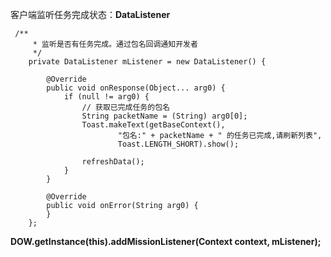 客户端监听任务完成状态：**DataListener**

```
 /**
     * 监听是否有任务完成。通过包名回调通知开发者
     */
    private DataListener mListener = new DataListener() {

        @Override
        public void onResponse(Object... arg0) {
            if (null != arg0) {
                // 获取已完成任务的包名
                String packetName = (String) arg0[0];
                Toast.makeText(getBaseContext(),
                        "包名:" + packetName + " 的任务已完成,请刷新列表",
                        Toast.LENGTH_SHORT).show();

                refreshData();
            }
        }

        @Override
        public void onError(String arg0) {
        }
    };
```

 



  
 **DOW.getInstance\(this\).addMissionListener\(Context context, mListener\);**

